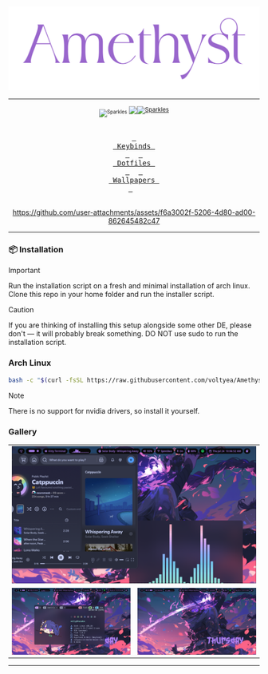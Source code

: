 <p align="center">
<a href="https://github.com/voltyea/Amethyst">
  <img src="assets/amethyst.svg">
  </a>
</p>

---

<p align="center">
  <sub><sup><img src="https://raw.githubusercontent.com/voltyea/Amethyst/main/misc/Sparkles.webp" alt="Sparkles" width="25" height="25"/></sup></sub>
<a href="https://github.com/voltyea/Amethyst">
    <img src="https://img.shields.io/github/last-commit/voltyea/Amethyst?&style=for-the-badge&color=9966CC&logo=git&logoColor=FFFFFF&labelColor=28282B"
<sub><sup><img src="https://raw.githubusercontent.com/voltyea/Amethyst/main/misc/Sparkles.webp" alt="Sparkles" width="25" height="25"/></sup></sub>
  </a>
  </p>

<div align="center">

<br>
  <a href="https://github.com/voltyea/Amethyst/blob/main/KEYBINDS.md"><kbd> <br> Keybinds <br> </kbd></a>&ensp;&ensp;
  <a href="https://github.com/voltyea/dotfiles.git"><kbd> <br> Dotfiles <br> </kbd></a>&ensp;&ensp;
  <a href="https://github.com/voltyea/my_wallpapers.git"><kbd> <br> Wallpapers <br> </kbd></a>&ensp;&ensp;
</div><br>

<div align="center">

https://github.com/user-attachments/assets/f6a3002f-5206-4d80-ad00-862645482c47

</div>

---

### 📦 Installation

> [!IMPORTANT]
> Run the installation script on a fresh and minimal installation of arch linux.
>Clone this repo in your home folder and run the installer script.

>[!CAUTION]
> If you are thinking of installing this setup alongside some other DE, please don't — it will probably break something.
>DO NOT use sudo to run the installation script.


### Arch Linux


```bash
bash -c "$(curl -fsSL https://raw.githubusercontent.com/voltyea/Amethyst/main/install.sh)"
```

>[!NOTE]
>There is no support for nvidia drivers, so install it yourself.


### Gallery

<table align="center">
  <tr>
    <td colspan="4"><img src="resources/screenshot_1.png"></td>
  </tr>
  <tr>
    <td colspan="1"><img src="resources/screenshot_2.png"></td>
    <td colspan="1"><img src="resources/screenshot_3.png"></td>
  </tr>
</table>

---

